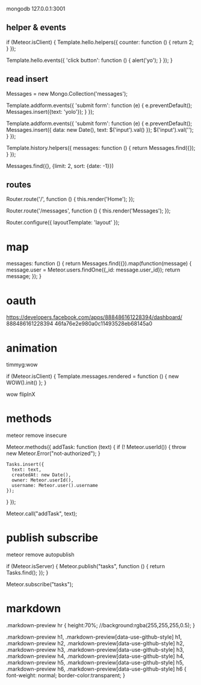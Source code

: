mongodb
127.0.0.1:3001








## helper & events

if (Meteor.isClient) {
  Template.hello.helpers({
    counter: function () {
        return 2;
    }
  });

  Template.hello.events({
    'click button': function () {
        alert('yo');
    }
  });
}














## read insert

<template name="addform">
    <form>
        <input id="text"><button>go</button>
    </form>
</template>



Messages = new Mongo.Collection('messages');

Template.addform.events({
  'submit form': function (e) {
      e.preventDefault();
      Messages.insert({text: 'yolo'});
  }
});



Template.addform.events({
  'submit form': function (e) {
      e.preventDefault();
      Messages.insert({
          data: new Date(),
          text: $('input').val()
      });
      $('input').val('');
  }
});




<template name="history">
    History:
    {{#each messages}}
        <li>{{text}}</li>
    {{/each}}
</template>

Template.history.helpers({
  messages: function () {
    return Messages.find({});
  }
});

Messages.find({}, {limit: 2, sort: {date: -1}})













## routes


Router.route('/', function () {
  this.render('Home');
});

Router.route('/messages', function () {
  this.render('Messages');
});

<template name="messages">
      {{> history}}
      {{> addform}}
</template>



<template name="layout">
  <header>
    <h1>yo</h1>
    <a href="/">yolo</a>
    <a href="/messages">messages</a>
  </header>
  <div>
    {{> yield}}
    </div>
</template>

Router.configure({
  layoutTemplate: 'layout'
});












# map

messages: function () {
  return Messages.find({}).map(function(message) {
      message.user = Meteor.users.findOne({_id: message.user_id});
      return message;
  });
}















# oauth

https://developers.facebook.com/apps/888486161228394/dashboard/
888486161228394
46fa76e2e980a0c11493528eb68145a0











# animation

timmyg:wow

if (Meteor.isClient) {
    Template.messages.rendered = function () {
        new WOW().init()
    };
}

wow flipInX










# methods

meteor remove insecure

Meteor.methods({
  addTask: function (text) {
    if (! Meteor.userId()) {
      throw new Meteor.Error("not-authorized");
    }

    Tasks.insert({
      text: text,
      createdAt: new Date(),
      owner: Meteor.userId(),
      username: Meteor.user().username
    });
  }
});


Meteor.call("addTask", text);



# publish subscribe

meteor remove autopublish

if (Meteor.isServer) {
  Meteor.publish("tasks", function () {
    return Tasks.find();
  });
}


Meteor.subscribe("tasks");










# markdown


.markdown-preview hr {
    height:70%;
    //background:rgba(255,255,255,0.5);
}

.markdown-preview h1, .markdown-preview[data-use-github-style] h1, .markdown-preview h2, .markdown-preview[data-use-github-style] h2, .markdown-preview h3, .markdown-preview[data-use-github-style] h3, .markdown-preview h4, .markdown-preview[data-use-github-style] h4, .markdown-preview h5, .markdown-preview[data-use-github-style] h5, .markdown-preview h6, .markdown-preview[data-use-github-style] h6 {
    font-weight: normal;
    border-color:transparent;
}
